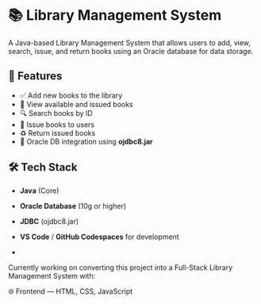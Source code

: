 # 📚 Library Management System

A Java-based Library Management System that allows users to add, view, search, issue, and return books using an Oracle database for data storage.

## 🚀 Features

- ✅ Add new books to the library
- 📖 View available and issued books
- 🔍 Search books by ID
- 📅 Issue books to users
- ♻️ Return issued books
- 💾 Oracle DB integration using **ojdbc8.jar**

## 🛠️ Tech Stack

- **Java** (Core)
- **Oracle Database** (10g or higher)
- **JDBC** (ojdbc8.jar)
- **VS Code** / **GitHub Codespaces** for development

- 
Currently working on converting this project into a Full-Stack Library Management System with:

🌐 Frontend — HTML, CSS, JavaScript
